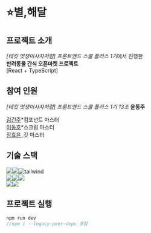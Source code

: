 # ⭐별,해달

## 프로젝트 소개

*[테킷 멋쟁이사자처럼] 프론트엔드 스쿨 플러스 1기*에서 진행한  
**반려동물 간식 오픈마켓 프로젝트**  
[React + TypeScript]

## 참여 인원

_[테킷 멋쟁이사자처럼] 프론트엔드 스쿨 플러스 1기 13조_ **윤동주**

[김건주][]*컴포넌트 마스터  
[이동호][]*스크럼 마스터  
[장효윤][]\_깃 마스터

## 기술 스택

<img src="https://img.shields.io/badge/html5-E34F26?style=for-the-badge&logo=html5&logoColor=white"><img src="https://img.shields.io/badge/css-1572B6?style=for-the-badge&logo=css3&logoColor=white"><img alt="tailwind" src ="https://img.shields.io/badge/Tailwind-06B6D4.svg?&style=for-the-badge&logo=tailwindCSS&logoColor=white"/>  
<img src="https://img.shields.io/badge/javascript-F7DF1E?style=for-the-badge&logo=javascript&logoColor=black"><img src="https://img.shields.io/badge/typescript-3178C6?style=for-the-badge&logo=typescript&logoColor=black"><img src="https://img.shields.io/badge/react-61DAFB?style=for-the-badge&logo=react&logoColor=black">  
<img src="https://img.shields.io/badge/git-F05032?style=for-the-badge&logo=git&logoColor=white"><img src="https://img.shields.io/badge/github-181717?style=for-the-badge&logo=github&logoColor=white">

[김건주]: https://github.com/KIMGEUNDU
[이동호]: https://github.com/rustandbone
[장효윤]: https://github.com/HYHYJ

## 프로젝트 실행

```js
npm run dev
//npm i --legacy-peer-deps 포함
```
